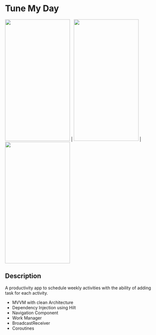 # Tune My Day
<img src ="screens/tune 1.gif" width=214 height=400> | <img src ="screens/tune 2.gif" width=214 height=400> | <img src ="screens/tune 3.gif" width=214 height=400>


Description
-----
A productivity app to schedule weekly activities with the ability of adding task for each activity.
* MVVM with clean Architecture
* Dependency Injection using Hilt
* Navigation Component
* Work Manager
* BroadcastReceiver
* Coroutines
